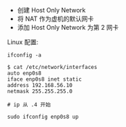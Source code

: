 * 创建 Host Only Network
* 将 NAT 作为虚机的默认网卡
* 添加 Host Only Network 为第 2 网卡

Linux 配置:

```
ifconfig -a

$ cat /etc/network/interfaces
auto enp0s8
iface enp0s8 inet static
address 192.168.56.10
netmask 255.255.255.0

# ip 从 .4 开始

sudo ifconfig enp0s8 up
```
